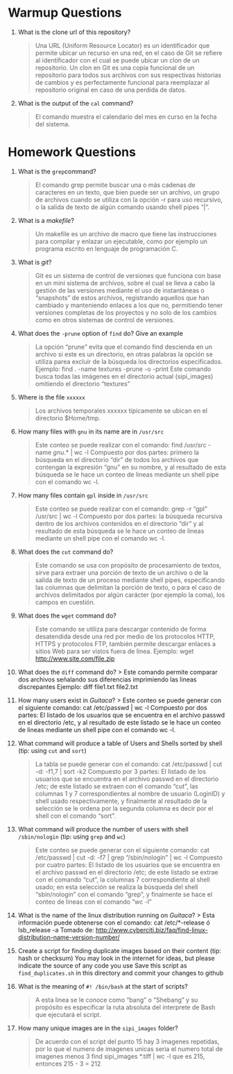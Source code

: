 # Warmup Questions

1.  What is the clone url of this repository?
    >  Una URL (Uniform Resource Locator) es un identificador que permite ubicar un recurso en una red, en el caso de Git se refiere al identificador con el cual se puede ubicar un clon de un repositorio. Un clon en Git  es una copia funcional de un repositorio para todos sus archivos con sus respectivas historias de cambios y es perfectamente funcional para reemplazar al repositorio original en caso de una perdida de datos.

2.  What is the output of the ``cal`` command?
	> El comando muestra el calendario del mes en curso en la fecha del sistema.

# Homework Questions

1.  What is the ``grep``command?
    >   El comando grep permite buscar una o más cadenas de caracteres en un texto, que bien puede ser un archivo, un grupo de archivos cuando se utiliza con la opción -r para uso recursivo, o la salida de texto de algún comando usando shell pipes “|”. 

2.  What is a *makefile*?
    >   Un makefile es un archivo de macro que tiene las instrucciones para compilar y enlazar un ejecutable, como por ejemplo un programa escrito en lenguaje de programación C.

3.  What is *git*?
    >   Git es un sistema de control de versiones que funciona con base en un mini sistema de archivos, sobre el cual se lleva a cabo la gestión de las versiones mediante el uso de instantáneas o “snapshots” de estos archivos, registrando aquellos que han cambiado y manteniendo enlaces a los que no, permitiendo tener versiones completas de los proyectos y no solo de los cambios como en otros sistemas de control de versiones.

4.  What does the ``-prune`` option of ``find`` do? Give an example
    >   La opción “prune” evita que el comando find descienda en un archivo si este es un directorio, en otras palabras la opción se utiliza parea excluir de la búsqueda los directorios especificados.
Ejemplo: find . -name textures -prune -o -print
Este comando busca todas las imágenes en el directorio actual (sipi_images) omitiendo el directorio “textures”

5.  Where is the file ``xxxxxx``
    >   Los archivos temporales xxxxxx tipicamente se ubican en el directorio $Home/tmp.

6.  How many files with ``gnu`` in its name are in ``/usr/src ``
    >   Este conteo se puede realizar con el comando: find /usr/src -name *gnu*.* | wc -l Compuesto por dos partes: primero la búsqueda en el directorio “dir” de todos los archivos que contengan la expresión “gnu” en su nombre, y al resultado de esta búsqueda se le hace un conteo de lineas mediante un shell pipe con el comando wc -l.

7.  How many files contain ``gpl`` inside in ``/usr/src``
    >    Este conteo se puede realizar con el comando: grep -r “gpl” /usr/src | wc -l Compuesto por dos partes:  la búsqueda recursiva dentro de los archivos contenidos en el directorio “dir” y al resultado de esta búsqueda se le hace un conteo de lineas mediante un shell pipe con el comando wc -l.

8.  What does the ``cut`` command do?
    >   Este comando se usa con propósito de procesamiento de textos, sirve para extraer una porción de texto de un archivo o de la salida de texto de un proceso mediante shell pipes, especificando las columnas que delimitan la porción de texto, o para el caso de archivos delimitados por algún carácter (por ejemplo la coma), los campos en cuestión. 

9.  What does the ``wget`` command do?
    >   Este comando se utiliza para descargar contenido de forma desatendida desde una red por medio de los protocolos HTTP, HTTPS y protocolos FTP, también permite descargar enlaces a sitios Web para ser vistos fuera de linea. Ejemplo: wget http://www.site.com/file.zip

10.  What does the ``diff`` command do?
    >   Este comando permite comparar dos archivos señalando sus diferencias imprimiendo las lineas discrepantes Ejemplo: diff file1.txt file2.txt

11.  How many users exist in *Guitaca*?
    >   Este conteo se puede generar con el siguiente comando: cat /etc/passwd | wc -l Compuesto por dos partes: El listado de los usuarios que se encuentra en el archivo passwd en el directorio /etc, y al resultado de este listado se le hace un conteo de lineas mediante un shell pipe con el comando wc -l.

12. What command will produce a table of Users and Shells sorted by shell (tip: using ``cut`` and ``sort``)
    >   La tabla se puede generar con el comando: cat /etc/passwd | cut -d: -f1,7 | sort -k2 Compuesto por 3 partes: El listado de los usuarios que se encuentra en el archivo passwd en el directorio /etc; de este listado se extraen con el comando “cut”, las columnas 1 y 7 correspondientes al nombre de usuario (LoginID) y shell usado respectivamente, y finalmente al resultado de la selección se le ordena por la segunda columna es decir por el shell con el comando “sort”.

13. What command will produce the number of users with shell ``/sbin/nologin`` (tip: using ``grep`` and ``wc``)
    >   Este conteo se puede generar con el siguiente comando: cat /etc/passwd | cut -d: -f7 | grep “/sbin/nologin” | wc -l Compuesto por cuatro partes: El listado de los usuarios que se encuentra en el archivo passwd en el directorio /etc; de este listado se extrae con el comando “cut”, la columnas 7 correspondiente al shell usado; en esta selección se realiza la búsqueda del shell “sbin/nologin” con el comando “grep”, y finalmente se hace el conteo de lineas con el comando “wc -l”

14.  What is the name of the linux distribution running on *Guitaca*?
    >   Esta información puede obtenerse con el comando: cat /etc/*-release ó lsb_release -a Tomado de: http://www.cyberciti.biz/faq/find-linux-distribution-name-version-number/

15. Create a script for finding duplicate images based on their content (tip: hash or checksum)
    You may look in the internet for ideas, but please indicate the source of any code you use
    Save this script as ``find_duplicates.sh`` in this directory and commit your changes to github


16. What is the meaning of ``#! /bin/bash`` at the start of scripts?
    >   A esta linea se le conoce como “bang” o “Shebang” y su propósito es especificar la ruta absoluta del interprete de Bash que ejecutará el script.

17. How many unique images are in the ``sipi_images`` folder?
    >   De acuerdo con el script del punto 15 hay 3 imagenes repetidas, por lo que el numero de imagenes unicas seria el numero total de imagenes menos 3 find sipi_images *.tiff | wc -l que es 215, entonces 215 - 3 = 212
    

